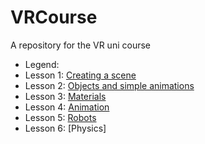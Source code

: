 # VRCourse
A repository for the VR uni course
- Legend:
- Lesson 1: [Creating a scene](https://github.com/l-pavlova/VRCourse/blob/master/1.BuidlingASceneRotatingACube/Lesson%201.md)
- Lesson 2: [Objects and simple animations](https://github.com/l-pavlova/VRCourse/blob/master/2.ObjectsAndSimpleAnimations/Lesson%202.md)
- Lesson 3: [Materials](https://github.com/l-pavlova/VRCourse/blob/master/3.Materials/Lesson3.md) 
- Lesson 4: [Animation](https://github.com/l-pavlova/VRCourse/blob/master/4.Animation/Lesson4.md)
- Lesson 5: [Robots](https://github.com/l-pavlova/VRCourse/blob/master/5.Robots/Lesson%205.md)
- Lesson 6: [Physics]
